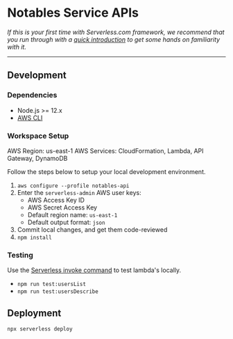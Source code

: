 # Notables Service APIs

_If this is your first time with Serverless.com framework, we recommend that you run through with a [quick introduction](https://www.serverless.com/framework/docs/providers/aws/guide/intro/) to get some hands on familiarity with it._

---

## Development

### Dependencies

- Node.js >= 12.x
- [AWS CLI](https://docs.aws.amazon.com/cli/latest/userguide/install-cliv2.html)

### Workspace Setup

AWS Region: us-east-1
AWS Services: CloudFormation, Lambda, API Gateway, DynamoDB

Follow the steps below to setup your local development environment.

1. `aws configure --profile notables-api`
2. Enter the `serverless-admin` AWS user keys:
    - AWS Access Key ID
    - AWS Secret Access Key
    - Default region name: `us-east-1`
    - Default output format: `json`
3. Commit local changes, and get them code-reviewed
4. `npm install`

### Testing

Use the [Serverless invoke command](https://www.serverless.com/framework/docs/providers/aws/guide/credentials#profile-in-place-with-the-invoke-local-command) to test lambda's locally.

- `npm run test:usersList`
- `npm run test:usersDescribe`

## Deployment

`npx serverless deploy`
